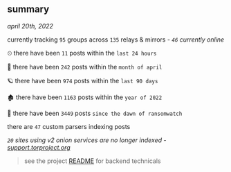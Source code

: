 
## summary
_april 20th, 2022_

currently tracking `95` groups across `135` relays & mirrors - _`46` currently online_

⏲ there have been `11` posts within the `last 24 hours`

🦈 there have been `242` posts within the `month of april`

🪐 there have been `974` posts within the `last 90 days`

🏚 there have been `1163` posts within the `year of 2022`

🦕 there have been `3449` posts `since the dawn of ransomwatch`

there are `47` custom parsers indexing posts

_`20` sites using v2 onion services are no longer indexed - [support.torproject.org](https://support.torproject.org/onionservices/v2-deprecation/)_

> see the project [README](https://github.com/thetanz/ransomwatch#ransomwatch--) for backend technicals

